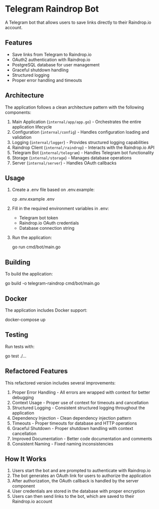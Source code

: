 # Telegram Raindrop Bot

A Telegram bot that allows users to save links directly to their Raindrop.io account.

## Features

- Save links from Telegram to Raindrop.io
- OAuth2 authentication with Raindrop.io
- PostgreSQL database for user management
- Graceful shutdown handling
- Structured logging
- Proper error handling and timeouts

## Architecture

The application follows a clean architecture pattern with the following components:

1. Main Application (`internal/app/app.go`) - Orchestrates the entire application lifecycle
2. Configuration (`internal/config`) - Handles configuration loading and validation
3. Logging (`internal/logger`) - Provides structured logging capabilities
4. Raindrop Client (`internal/raindrop`) - Interacts with the Raindrop.io API
5. Telegram Bot (`internal/telegram`) - Handles Telegram bot functionality
6. Storage (`internal/storage`) - Manages database operations
7. Server (`internal/server`) - Handles OAuth callbacks

## Usage

1. Create a .env file based on .env.example:
   
   cp .env.example .env
   

2. Fill in the required environment variables in .env:
   - Telegram bot token
   - Raindrop.io OAuth credentials
   - Database connection string

3. Run the application:
   
   go run cmd/bot/main.go
   

## Building

To build the application:

go build -o telegram-raindrop cmd/bot/main.go


## Docker

The application includes Docker support:

docker-compose up


## Testing

Run tests with:

go test ./...


## Refactored Features

This refactored version includes several improvements:

1. Proper Error Handling - All errors are wrapped with context for better debugging
2. Context Usage - Proper use of context for timeouts and cancellation
3. Structured Logging - Consistent structured logging throughout the application
4. Dependency Injection - Clean dependency injection pattern
5. Timeouts - Proper timeouts for database and HTTP operations
6. Graceful Shutdown - Proper shutdown handling with context cancellation
7. Improved Documentation - Better code documentation and comments
8. Consistent Naming - Fixed naming inconsistencies

## How It Works

1. Users start the bot and are prompted to authenticate with Raindrop.io
2. The bot generates an OAuth link for users to authorize the application
3. After authorization, the OAuth callback is handled by the server component
4. User credentials are stored in the database with proper encryption
5. Users can then send links to the bot, which are saved to their Raindrop.io account